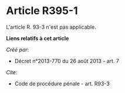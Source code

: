 # Article R395-1

L'article R. 93-3 n'est pas applicable.

**Liens relatifs à cet article**

_Créé par_:

  - Décret n°2013-770 du 26 août 2013 - art. 7

_Cite_:

  - Code de procédure pénale - art. R93-3
